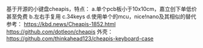   基于开源的小键盘cheapis，特点：
    a.单个pcb板小于10x10cm，嘉立创下单低价甚至免费
    b.左右手复用
    c.34keys
    d.使用单个的mcu，nice!nano及其相似的替代
  参考：
      https://kbd.news/Cheapis-1852.html
      https://github.com/dotleon/cheapis
      外壳：https://github.com/thinkahead123/cheapis-keyboard-case
      
